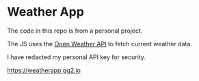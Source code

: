 # Weather App
The code in this repo is from a personal project.

The JS uses the [Open Weather API](https://openweathermap.org/api) to fetch current weather data.

I have redacted my personal API key for security.

https://weatherapp.gg2.io
